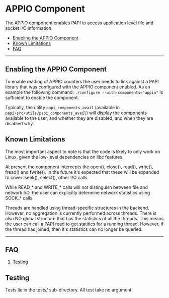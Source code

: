 # APPIO Component

The APPIO component enables PAPI to access application level file and socket I/O information. 

* [Enabling the APPIO Component](#enabling-the-appio-component)
* [Known Limitations](#known-limitations)
* [FAQ](#faq)

***
## Enabling the APPIO Component

To enable reading of APPIO counters the user needs to link against a
PAPI library that was configured with the APPIO component enabled. As an
example the following command: `./configure --with-components="appio"` is
sufficient to enable the component.

Typically, the utility `papi_components_avail` (available in
`papi/src/utils/papi_components_avail`) will display the components available
to the user, and whether they are disabled, and when they are disabled why.

## Known Limitations

The most important aspect to note is that the code is likely to only work on
Linux, given the low-level dependencies on libc features. 

At present the component intercepts the open(), close(), read(), write(),
fread() and fwrite(). In the future it's expected that these will be expanded 
to cover lseek(), select(), other I/O calls.

While READ\_* and WRITE\_* calls will not distinguish between file and network
I/O, the user can explicitly determine network statistics using SOCK_* calls.

Threads are handled using thread-specific structures in the backend. However, no aggregation is currently performed across threads. There is also NO global structure that has the statistics of all the threads. This means the user can call a PAPI read to get statitics for a running thread. However, if the thread has joined, then it's statistics can no longer be queried.

***
## FAQ

1. [Testing](#testing)

## Testing
Tests lie in the tests/ sub-directory. All test take no argument.
